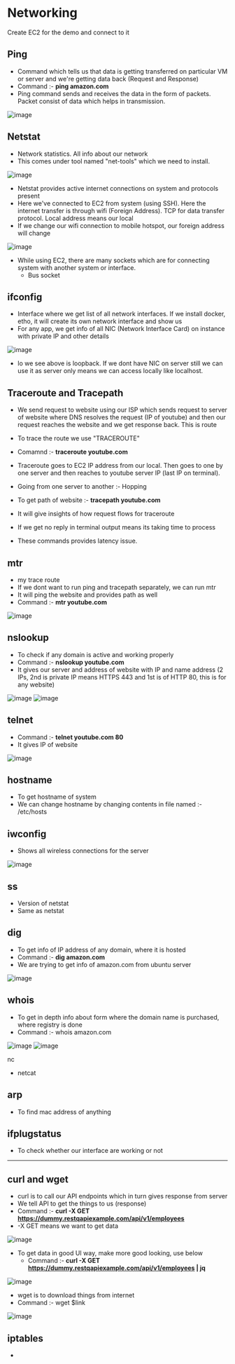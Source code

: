 # Networking

Create EC2 for the demo and connect to it

Ping
-
- Command which tells us that data is getting transferred on particular VM or server and we're getting data back (Request and Response)
- Command :- **ping amazon.com**
- Ping command sends and receives the data in the form of packets. Packet consist of data which helps in transmission.

![image](https://github.com/user-attachments/assets/5f25d99e-fb75-42d8-886b-83ca2ad13c86)

Netstat
-
- Network statistics. All info about our network
- This comes under tool named "net-tools" which we need to install.

![image](https://github.com/user-attachments/assets/e7a8cab9-8bca-4491-b373-d99265d85647)

- Netstat provides active internet connections on system and protocols present
- Here we've connected to EC2 from system (using SSH). Here the internet transfer is through wifi (Foreign Address). TCP for data transfer protocol. Local address means our local
- If we change our wifi connection to mobile hotspot, our foreign address will change

![image](https://github.com/user-attachments/assets/f17ffe95-324d-4d2b-acfe-f5ebce206e4c)

- While using EC2, there are many sockets which are for connecting system with another system or interface.
  - Bus socket
 
ifconfig
-
- Interface where we get list of all network interfaces. If we install docker, etho, it will create its own network interface and show us
- For any app, we get info of all NIC (Network Interface Card) on instance with private IP and other details

![image](https://github.com/user-attachments/assets/c7bb7278-f818-45e4-a1e4-3be90be7a173)

- lo we see above is loopback. If we dont have NIC on server still we can use it as server only means we can access locally like localhost.

Traceroute and Tracepath
-
- We send request to website using our ISP which sends request to server of website where DNS resolves the request (IP of youtube) and then our request reaches the website and we get response back. This is route
- To trace the route we use "TRACEROUTE"
- Comamnd :- **traceroute youtube.com**
- Traceroute goes to EC2 IP address from our local. Then goes to one by one server and then reaches to youtube server IP (last IP on terminal).
- Going from one server to another :- Hopping

- To get path of website :- **tracepath youtube.com**
- It will give insights of how request flows for traceroute
- If we get no reply in terminal output means its taking time to process

- These commands provides latency issue.

mtr
-
- my trace route
- If we dont want to run ping and tracepath separately, we can run mtr
- It will ping the website and provides path as well
- Command :- **mtr youtube.com**

![image](https://github.com/user-attachments/assets/806fcf9d-02e5-4275-9c92-963557c9d013)


nslookup
- 
- To check if any domain is active and working properly
- Command :- **nslookup youtube.com**
- It gives our server and address of website with IP and name address (2 IPs, 2nd is private IP means HTTPS 443 and 1st is of HTTP 80, this is for any website)

![image](https://github.com/user-attachments/assets/78c5bf6d-2ea1-4230-856a-15629768ad62)
![image](https://github.com/user-attachments/assets/f98d6b63-3afb-4a43-9b19-85069cef6b02)

telnet
- 
- Command :- **telnet youtube.com 80**
- It gives IP of website

![image](https://github.com/user-attachments/assets/65b0d7d2-c0a9-43c3-9bba-8993be7e1074)

hostname 
- 
- To get hostname of system
- We can change hostname by changing contents in file named :- /etc/hosts

iwconfig
-
- Shows all wireless connections for the server

![image](https://github.com/user-attachments/assets/46f506f4-d2f0-4d9a-9c16-017d625744a4)

ss
-
- Version of netstat
- Same as netstat

dig
-
- To get info of IP address of any domain, where it is hosted
- Command :- **dig amazon.com**
- We are trying to get info of amazon.com from ubuntu server

![image](https://github.com/user-attachments/assets/22d3ab05-4632-462c-a21f-a2a32ebf1df2)

whois
-
- To get in depth info about form where the domain name is purchased, where registry is done
- Command :- whois amazon.com

![image](https://github.com/user-attachments/assets/de4507b2-513b-463a-a978-f6f91d35f10a)
![image](https://github.com/user-attachments/assets/e30e60ef-6523-45ef-aabe-2c3a7fa6d6f8)

nc
- netcat

arp
-
- To find mac address of anything

ifplugstatus
-
- To check whether our interface are working or not

------------------------------------------------------------------------------------------------------------------------------------------

curl and wget
-
- curl is to call our API endpoints which in turn gives response from server
- We tell API to get the things to us (response)
- Command :- **curl -X GET https://dummy.restqapiexample.com/api/v1/employees**
- -X GET means we want to get data

![image](https://github.com/user-attachments/assets/5a6d174c-46b2-42a0-a4c3-dfdc21045ae1)

- To get data in good UI way, make more good looking, use below
  - Command :- **curl -X GET https://dummy.restqapiexample.com/api/v1/employees | jq**
 
![image](https://github.com/user-attachments/assets/4c70f621-d5ee-4756-8013-ec94871eb5e6)

- wget is to download things from internet
- Command :- wget $link

![image](https://github.com/user-attachments/assets/983f3ffe-04a4-4401-bc88-32ff6ba0d16c)

iptables
-
- 
 

